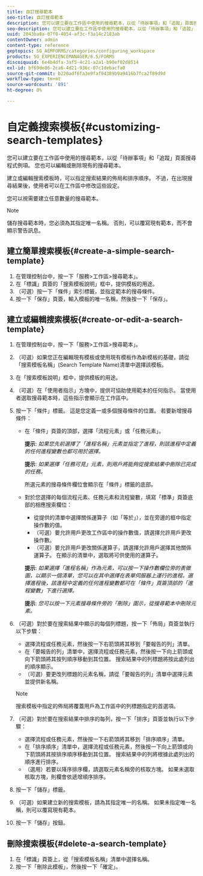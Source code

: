 ```yaml
---
title: 自訂搜尋範本
seo-title: 自訂搜尋範本
description: 您可以建立要在工作區中使用的搜尋範本，以從「待辦事項」和「追蹤」頁面搜尋程式例項。 您也可以編輯或刪除現有的搜尋範本。
seo-description: 您可以建立要在工作區中使用的搜尋範本，以從「待辦事項」和「追蹤」頁面搜尋程式例項。 您也可以編輯或刪除現有的搜尋範本。
uuid: 2043ba8a-07f0-4054-af3c-f3a14c2183ab
contentOwner: admin
content-type: reference
geptopics: SG_AEMFORMS/categories/configuring_workspace
products: SG_EXPERIENCEMANAGER/6.5/FORMS
discoiquuid: 6e4b4dfa-3af5-4c21-a2a1-b90ef02d8514
exl-id: bf69de86-2ca6-4d21-936c-07c1debacfa0
source-git-commit: b220adf6fa3e9faf94389b9a9416b7fca2f89d9d
workflow-type: tm+mt
source-wordcount: '891'
ht-degree: 0%

---
```


# 自定義搜索模板{#customizing-search-templates}

您可以建立要在工作區中使用的搜尋範本，以從「待辦事項」和「追蹤」頁面搜尋程式例項。 您也可以編輯或刪除現有的搜尋範本。

建立或編輯搜索模板時，可以指定搜索結果的佈局和排序順序。 不過，在出現搜尋結果後，使用者可以在工作區中修改這些設定。

您可以視需要建立任意數量的搜尋範本。

>[!NOTE]
>
>儲存搜尋範本時，您必須為其指定唯一名稱。 否則，可以覆寫現有範本，而不會顯示警告訊息。

## 建立簡單搜索模板{#create-a-simple-search-template}

1. 在管理控制台中，按一下「服務>工作區>搜尋範本」。
1. 在「標識」頁簽的「搜索模板說明」框中，提供模板的用途。
1. （可選）按一下「條件」索引標籤，並指定範本的搜尋條件。
1. 按一下「保存」頁簽，輸入模板的唯一名稱，然後按一下「保存」。

## 建立或編輯搜索模板{#create-or-edit-a-search-template}

1. 在管理控制台中，按一下「服務>工作區>搜尋範本」。
1. （可選）如果您正在編輯現有模板或使用現有模板作為新模板的基礎，請從「搜索模板名稱」(Search Template Name)清單中選擇該模板。
1. 在「搜索模板說明」框中，提供模板的用途。
1. （可選）在「使用者指示」方塊中，提供可協助使用範本的任何指示。 當使用者選取搜尋範本時，這些指示會顯示在工作區中。
1. 按一下「條件」標籤。 這是您定義一或多個搜尋條件的位置。 若要新增搜尋條件：

   * 在「條件」頁簽的頂部，選擇「流程元素」或「任務元素」。

      **提示**: *如果您先前選擇了「進程名稱」元素並指定了進程，則該進程中定義的任何進程變數也都可用於選擇。*

      **提示**: *如果選擇「任務可見」元素，則用戶將能夠從搜索結果中刪除已完成的任務。*

      所選元素的搜尋條件欄位會顯示在「條件」標籤的底部。

   * 對於您選擇的每個流程元素、任務元素和流程變數，填寫「標準」頁簽底部的相應搜索欄位：

      * 從提供的清單中選擇關係運算子（如「等於」），並在旁邊的框中指定操作數的值。
      * （可選）要允許用戶更改工作區中的操作數值，請選擇允許用戶更改操作數。
      * （可選）要允許用戶更改關係運算子，請選擇允許用戶選擇其他關係運算子。 在顯示的清單中，選取將可供使用的運算子。

      **提示**: *如果選擇「進程名稱」作為元素，可以按一下操作數欄位旁的表徵圖，以顯示一個清單，您可以在其中選擇在表單伺服器上運行的進程。選擇進程後，該進程中定義的任何進程變數都可在「條件」頁簽頂部的「進程變數」下進行選擇。*

      **提示**: *您可以按一下元素搜尋條件旁的「刪除」圖示，從搜尋範本中刪除元素。*


1. （可選）對於要在搜索結果中顯示的每個列標題，按一下「佈局」頁簽並執行以下步驟：

   * 選擇流程或任務元素，然後按一下右箭頭將其移到「要報告的列」清單。
   * 在「要報告的列」清單中，選擇流程或任務元素，然後按一下向上箭頭或向下箭頭將其按列順序移動到其位置。 搜索結果中的列標題將按此處列出的順序顯示。
   * （可選）要更改列標題的元素名稱，請從「要報告的列」清單中選擇元素並提供新名稱。

   >[!NOTE]
   >
   >搜索模板中指定的佈局將覆蓋用戶為工作區中的列標題指定的首選項。

1. （可選）對於要在搜索結果中排序的每列，按一下「排序」頁簽並執行以下步驟：

   * 選擇流程或任務元素，然後按一下右箭頭將其移到「排序順序」清單。
   * 在「排序順序」清單中，選擇流程或任務元素，然後按一下向上箭頭或向下箭頭將其按排序順序移動到其位置。 搜索結果中的列將根據此處列出的順序進行排序。
   * （選用）若要以降序排序欄，請選取元素名稱旁的核取方塊。 如果未選取核取方塊，則欄會依遞增順序排序。

1. 按一下「儲存」標籤。
1. （可選）如果建立新的搜索模板，請為其指定唯一的名稱。 如果未指定唯一名稱，則可以覆寫現有範本。
1. 按一下「儲存」按鈕。

## 刪除搜索模板{#delete-a-search-template}

1. 在「標識」頁簽上，從「搜索模板名稱」清單中選擇名稱。
1. 按一下「刪除此模板」，然後按一下「確定」。
